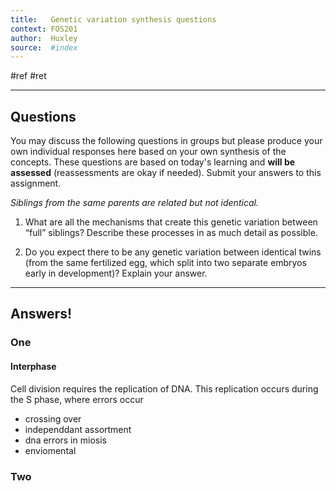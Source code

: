 ```yaml
---
title:   Genetic variation synthesis questions
context: FOS201
author:  Huxley
source:  #index
---
```


#ref #ret 

---

## Questions
You may discuss the following questions in groups but please produce your own individual responses here based on your own synthesis of the concepts. These questions are based on today's learning and **will be assessed** (reassessments are okay if needed). Submit your answers to this assignment. 

_Siblings from the same parents are related but not identical._

1) What are all the mechanisms that create this genetic variation between “full” siblings? Describe these processes in as much detail as possible.

2) Do you expect there to be any genetic variation between identical twins (from the same fertilized egg, which split into two separate embryos early in development)? Explain your answer.

---

## Answers!

### One

#### Interphase

Cell division requires the replication of DNA. This replication occurs during the S phase, where errors occur



- crossing over
- independdant assortment
- dna errors in miosis
- enviomental





### Two









